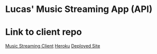 # Lucas' Music Streaming App (API)

# Link to client repo

[Music Streaming Client](https://github.com/lucaspchartier/Music-Streaming-Client/)
[Heroku](https://salty-wave-91914.herokuapp.com/)
[Deployed Site](https://lucaspchartier.github.io/Music-Streaming-Client/)
